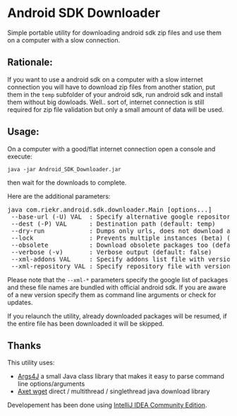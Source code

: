 # Android SDK Downloader
Simple portable utility for downloading android sdk zip files and use them on a computer with a slow connection.

<h2>Rationale:</h2>
If you want to use a android sdk on a computer with a slow internet connection you will have to download zip files from another station, put them in the <code>temp</code> subfolder of your android sdk, run android sdk and install them without big dowloads. Well.. sort of, internet connection is still required for zip file validation but only a small amount of data will be used.

<h2>Usage:</h2>

On a computer with a good/flat internet connection open a console and execute:

<code>java -jar Android_SDK_Downloader.jar</code>

then wait for the downloads to complete.

Here are the additional parameters:

<pre>
java com.riekr.android.sdk.downloader.Main [options...]
 --base-url (-U) VAL  : Specify alternative google repository (default: https://dl.google.com/android/repository/)
 --dest (-P) VAL      : Destination path (default: temp)
 --dry-run            : Dumps only urls, does not download anything (default: false)
 --lock               : Prevents multiple instances (beta) (default: false)
 --obsolete           : Download obsolete packages too (default: false)
 --verbose (-v)       : Verbose output (default: false)
 --xml-addons VAL     : Specify addons list file with version (default: addons_list-2.xml)
 --xml-repository VAL : Specify repository file with version (default: repository-11.xml)
</pre>

Please note that the <code>--xml-*</code> parameters specify the google list of packages and these file names are bundled with official android sdk. If you are aware of a new version specify them as command line arguments or check for updates.
<p>
If you relaunch the utility, already downloaded packages will be resumed, if the entire file has been downloaded it will be skipped.
</p>

<h2>Thanks</h2>
This utility uses:
<ul>
<li><a href="https://github.com/kohsuke/args4j/">Args4J</a> a small Java class library that makes it easy to parse command line options/arguments</li>
<li><a href="https://github.com/axet/wget">Axet wget</a> direct / multithread / singlethread java download library</li>
</ul>

Developement has been done using <a href="https://www.jetbrains.com/idea/">IntelliJ IDEA Community Edition</a>.
